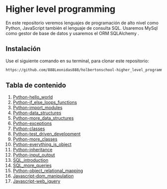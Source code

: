 # Higher level programming

En este repositorio veremos lenguajes de programación de alto nivel como
Python, JavaScript también el lenguaje de consulta SQL. Usaremos MySql como gestor de base de datos y usaremos el ORM SQLAlchemy .

## Instalación

Use el siguiente comando en su terminal, para clonar este repositorio:

```sh
https://github.com/888Leonidas888/holbertonschool-higher_level_programming.git
```

## Tabla de contenido

1. [Python-hello_world](./python-hello_world/)
2. [Python-if_else_loops_functions](./python-if_else_loops_functions/)
3. [Python-import_modules](./python-import_modules/)
4. [Python-data_structures](./python-data_structures/)
5. [Python-more_data_structures](./python-more_data_structures/)
6. [Python-exceptions](./python-exceptions/)
7. [Python-classes](./python-classes/)
8. [Python-test_driven_development](./python-test_driven_development/)
9. [Python-more_classes](./python-more_classes/)
10. [Python-everything_is_object](./python-everything_is_object/)
11. [Python-inheritance](./python-inheritance/)
12. [Python-input_output](./python-input_output/)
13. [SQL_introduction](./SQL_introduction/)
14. [SQL_more_queries](./SQL_more_queries/)
15. [Python-object_relational_mapping](./python-object_relational_mapping/)
16. [Javascript-dom_manipulation](./javascript-dom_manipulation/)
17. [Javascript-web_jquery](./javascript-web_jquery/)
